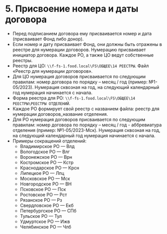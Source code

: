 # 5. Присвоение номера и даты договора

- Перед подписанием договора ему присваивается номер и дата (присваивает Фонд либо донор).
- Если номер и дату присваивает Фонд, они должны быть отражены в реестре для нумерации договоров. Нумерацию присваивает инициатор договора. Каждое РО, а также ЦО ведут собственные реестры.
- Реестр для ЦО: `\\f-fs-1.food.local\FS\ОБЩЕЕ\14 РЕЕСТРЫ`. Файл «Реестр для нумерации договоров».
- Для ЦО нумерация договоров присваивается по следующим правилам: номер договора по порядку – месяц / год (пример: №1-05/2023). Нумерация сквозная на год, на следующий календарный год нумерация начинается с начала.
- Форма реестра для РО: `\\f-fs-1.food.local\FS\ОБЩЕЕ\14 РЕЕСТРЫ\РЕЕСТРЫ ОТДЕЛЕНИЙ`.
- Каждое РО формирует свой реестр с названием файла: реестр для нумерации договоров_название отделения.
- Для РО нумерация договоров присваивается по следующим правилам: номер договора по порядку – месяц / год - аббревиатура отделения (пример: №1-05/2023-Мск). Нумерация сквозная на год, на следующий календарный год нумерация начинается с начала.
- Примеры сокращений отделений:
    - Владимирское РО — Влд
    - Вологодское РО — Влг
    - Воронежское РО — Врн
    - Костромское РО — Кстр
    - Краснодарское РО — Крсн
    - Липецкое РО — Лпц
    - Московское РО — Мск
    - Новгородское РО — ВН
    - Псковское РО — Пск
    - Ростовское РО — Рст
    - Рязанское РО — Рз
    - Свердловское РО — Екб
    - Петербургское РО — СПб
    - Тульское РО — Тул
    - Удмуртское РО — Ижв
    - Челябинское РО — Члб

